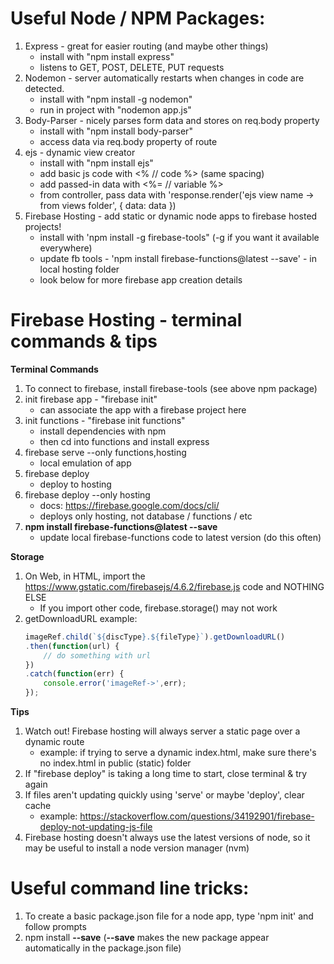 # Useful Node / NPM Packages:
1) Express - great for easier routing (and maybe other things)
   - install with "npm install express"
   - listens to GET, POST, DELETE, PUT requests
2) Nodemon - server automatically restarts when changes in code are detected.
   - install with "npm install -g nodemon"
   - run in project with "nodemon app.js"
3) Body-Parser - nicely parses form data and stores on req.body property
   - install with "npm install body-parser"
   - access data via req.body property of route
4) ejs - dynamic view creator
   - install with "npm install ejs"
   - add basic js code with <% // code %> (same spacing)
   - add passed-in data with <%= // variable %>
   - from controller, pass data with 'response.render('ejs view name -> from views folder', { data: data })
5) Firebase Hosting - add static or dynamic node apps to firebase hosted projects!
   - install with 'npm install -g firebase-tools" (-g if you want it available everywhere)
   - update fb tools - 'npm install firebase-functions@latest --save' - in local hosting folder
   - look below for more firebase app creation details
   
# Firebase Hosting - terminal commands & tips
**Terminal Commands**
1) To connect to firebase, install firebase-tools (see above npm package)
2) init firebase app - "firebase init"
   - can associate the app with a firebase project here
3) init functions - "firebase init functions"
   - install dependencies with npm
   - then cd into functions and install express
4) firebase serve --only functions,hosting
   - local emulation of app
5) firebase deploy
   - deploy to hosting
6) firebase deploy --only hosting
   - docs: https://firebase.google.com/docs/cli/
   - deploys only hosting, not database / functions / etc
7) **npm install firebase-functions@latest --save**
   - update local firebase-functions code to latest version (do this often)
   
**Storage**
1) On Web, in HTML, import the https://www.gstatic.com/firebasejs/4.6.2/firebase.js code and NOTHING ELSE
   - If you import other code, firebase.storage() may not work
2) getDownloadURL example:
      ```javascript
      imageRef.child(`${discType}.${fileType}`).getDownloadURL()
      .then(function(url) {
          // do something with url
      })
      .catch(function(err) {
          console.error('imageRef->',err);
      });
      ```
   
**Tips**
1) Watch out! Firebase hosting will always server a static page over a dynamic route
   - example: if trying to serve a dynamic index.html, make sure there's no index.html in public (static) folder
2) If "firebase deploy" is taking a long time to start, close terminal & try again
3) If files aren't updating quickly using 'serve' or maybe 'deploy', clear cache
   - example: https://stackoverflow.com/questions/34192901/firebase-deploy-not-updating-js-file
4) Firebase hosting doesn't always use the latest versions of node, so it may be useful to install a node version manager (nvm)

# Useful command line tricks:
1) To create a basic package.json file for a node app, type 'npm init' and follow prompts
2) npm install <package name> **--save** (**--save** makes the new package appear automatically in the package.json file)
